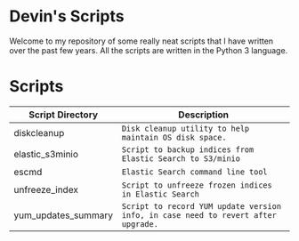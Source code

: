 # Devin's Scripts

Welcome to my repository of some really neat scripts that I have written over the past few years. All the scripts are written in the Python 3 language.

# Scripts 

|     Script Directory           |Description                     |
|----------------|-------------------------------|
| diskcleanup|`Disk cleanup utility to help maintain OS disk space.`            |
| elastic_s3minio |`Script to backup indices from Elastic Search to S3/minio`   |
| escmd | `Elastic Search command line tool` |
| unfreeze_index | `Script to unfreeze frozen indices in Elastic Search  `|
| yum_updates_summary |`Script to record YUM update version info, in case need to revert after upgrade.`|
